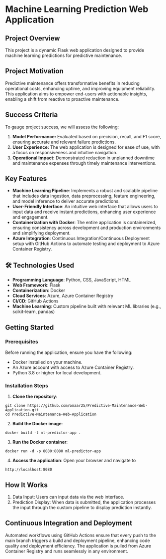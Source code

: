 # Machine Learning Prediction Web Application

##  Project Overview

This project is a dynamic Flask web application designed to provide machine learning predictions for predictive maintenance.

## Project Motivation
Predictive maintenance offers transformative benefits in reducing operational costs, enhancing uptime, and improving equipment reliability. This application aims to empower end-users with actionable insights, enabling a shift from reactive to proactive maintenance. 

## Success Criteria
To gauge project success, we will assess the following:
1. **Model Performance:** Evaluated based on precision, recall, and F1 score, ensuring accurate and relevant failure predictions.
2. **User Experience:** The web application is designed for ease of use, with a focus on responsiveness and intuitive navigation.
3. **Operational Impact:** Demonstrated reduction in unplanned downtime and maintenance expenses through timely maintenance interventions.

##  Key Features
- **Machine Learning Pipeline**: Implements a robust and scalable pipeline that includes data ingestion, data preprocessing, feature engineering, and model inference to deliver accurate predictions.
- **User-Friendly Interface**: An intuitive web interface that allows users to input data and receive instant predictions, enhancing user experience and engagement.
- **Containerization with Docker**: The entire application is containerized, ensuring consistency across development and production environments and simplifying deployment.
- **Azure Integration**: Continuous Integration/Continuous Deployment setup with GitHub Actions to automate testing and deployment to Azure Container Registry.

## 🛠 Technologies Used

- **Programming Language**: Python, CSS, JavaScript, HTML
- **Web Framework**: Flask
- **Containerization**: Docker
- **Cloud Services**: Azure, Azure Container Registry
- **CI/CD**: GitHub Actions
- **Machine Learning**: Custom pipeline built with relevant ML libraries (e.g., scikit-learn, pandas)

##  Getting Started

### Prerequisites

Before running the application, ensure you have the following:

- Docker installed on your machine.
- An Azure account with access to Azure Container Registry.
- Python 3.8 or higher for local development.

### Installation Steps

1. **Clone the repository**:
```
git clone https://github.com/omaar25/Predictive-Maintenance-Web-Application.git
cd Predictive-Maintenance-Web-Application
```

2. **Build the Docker image**:

```
docker build -t ml-predictor-app .
```

3. **Run the Docker container**:

```
docker run -d -p 8080:8080 ml-predictor-app
```
4. **Access the application**:
Open your browser and navigate to 
```
http://localhost:8080
```

## How It Works
1. Data Input: Users can input data via the web interface.
2. Prediction Display: When data is submitted, the application processes the input through the custom pipeline to display prediction instantly.

## Continuous Integration and Deployment
Automated workflows using GitHub Actions ensure that every push to the main branch triggers a build and deployment pipeline, enhancing code quality and deployment efficiency.
The application is pulled from Azure Container Registry and runs seamlessly in any environment.
